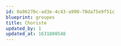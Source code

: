 ```yaml
---
id: 0a96270c-ad3e-4c43-a990-70da75e9f51c
blueprint: groupes
title: Choriste
updated_by: 1
updated_at: 1631800548
---
```

